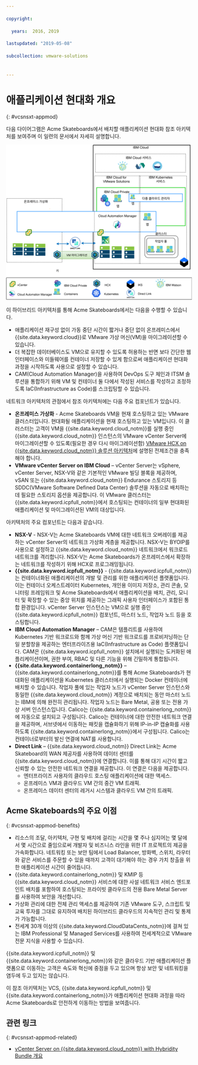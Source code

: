 ```yaml
---

copyright:

  years:  2016, 2019

lastupdated: "2019-05-08"

subcollection: vmware-solutions


---
```


# 애플리케이션 현대화 개요
{: #vcsnsxt-appmod}

다음 다이어그램은 Acme Skateboards에서 배치할 애플리케이션 현대화 참조 아키텍처를 보여주며 이 일련의 문서에서 자세히 설명합니다.

![아키텍처 개요 다이어그램](../../images/vcsnsxt-aod.svg "아키텍처 개요 다이어그램")

이 하이브리드 아키텍처를 통해 Acme Skateboards에서는 다음을 수행할 수 있습니다.
- 애플리케이션 재구성 없이 가동 중단 시간이 짧거나 중단 없이 온프레미스에서 {{site.data.keyword.cloud}}로 VMware 가상 머신(VM)을 마이그레이션할 수 있습니다.
-	더 복잡한 데이터베이스도 VM으로 유지할 수 있도록 허용하는 반면 보다 간단한 웹 인터페이스와 미들웨어를 컨테이너 저장할 수 있게 함으로써 애플리케이션 현대화 과정을 시작하도록 사용으로 설정할 수 있습니다.
-	CAM(Cloud Automation Manager)을 사용하여 DevOps 도구 체인과 ITSM 솔루션을 통합하기 위해 VM 및 컨테이너 둘 다에서 작성된 서비스를 작성하고 조정하도록 IaC(Infrastructure as Code)를 스크립팅할 수 있습니다.

네트워크 아키텍처의 관점에서 참조 아키텍처에는 다음 주요 컴포넌트가 있습니다.
- **온프레미스 가상화** - Acme Skateboards VM을 현재 호스팅하고 있는 VMware 클러스터입니다. 현대화될 애플리케이션을 현재 호스팅하고 있는 VM입니다. 이 클러스터는 고객이 VM을 {{site.data.keyword.cloud_notm}}를 실행 중인 {{site.data.keyword.cloud_notm}} 인스턴스의 VMware vCenter Server에 마이그레이션할 수 있도록(필요한 경우 다시 마이그레이션함) [VMware HCX on {{site.data.keyword.cloud_notm}} 솔루션 아키텍처](/docs/services/vmwaresolutions/services?topic=vmware-solutions-hcx-archi-intro#hcx-archi-intro)에 설명된 전제조건을 충족해야 합니다.
- **VMware vCenter Server on IBM Cloud** – vCenter Server는 vSphere, vCenter Server, NSX-V와 같은 기본적인 VMware 빌딩 블록을 제공하며, vSAN 또는 {{site.data.keyword.cloud_notm}} Endurance 스토리지 등 SDDC(VMware Software Defined Data Center) 솔루션을 자동으로 배치하는 데 필요한 스토리지 옵션을 제공합니다. 이 VMware 클러스터는 {{site.data.keyword.icpfull_notm}}에서 호스팅되는 컨테이너의 일부 현대화된 애플리케이션 및 마이그레이션된 VM의 대상입니다.

아키텍처의 주요 컴포넌트는 다음과 같습니다.
- **NSX-V** - NSX-V는 Acme Skateboards VM에 대한 네트워크 오버레이를 제공하는 vCenter Server의 네트워크 가상화 계층을 제공합니다. NSX-V는 BYOIP를 사용으로 설정하고 {{site.data.keyword.cloud_notm}} 네트워크에서 워크로드 네트워크를 격리합니다. NSX-V는 Acme Skateboards가 온프레미스에서 확장하는 네트워크를 작성하기 위해 HCX로 프로그래밍됩니다.
- **{{site.data.keyword.icpfull_notm}}** - {{site.data.keyword.icpfull_notm}}는 컨테이너화된 애플리케이션의 개발 및 관리를 위한 애플리케이션 플랫폼입니다. 이는 컨테이너 오케스트레이터 Kubernetes, 개인용 이미지 저장소, 관리 콘솔, 모니터링 프레임워크 및 Acme Skateboards에서 애플리케이션을 배치, 관리, 모니터 및 확장할 수 있는 중앙 위치를 제공하는 그래픽 사용자 인터페이스가 포함된 통합 환경입니다. vCenter Server 인스턴스는 VM으로 실행 중인 {{site.data.keyword.icpfull_notm}} 컴포넌트, 마스터 노드, 작업자 노드 등을 호스팅합니다.
- **IBM Cloud Automation Manager** – CAM은 템플리트를 사용하여 Kubernetes 기반 워크로드와 함께 가상 머신 기반 워크로드를 프로비저닝하는 단일 분할창을 제공하는 엔터프라이즈용 IaC(Infrastructure as Code) 플랫폼입니다. CAM은 {{site.data.keyword.icpfull_notm}} 설치에서 실행되는 도커화된 애플리케이션이며, 권한 부여, RBAC 및 다른 기능을 위해 긴밀하게 통합됩니다.
- **{{site.data.keyword.containerlong_notm}}** – {{site.data.keyword.containerlong_notm}}를 통해 Acme Skateboards가 현대화된 애플리케이션을 Kubernetes 클러스터에서 실행되는 Docker 컨테이너에 배치할 수 있습니다. 작업자 풀에 있는 작업자 노드가 vCenter Server 인스턴스와 동일한 {{site.data.keyword.cloud_notm}} 계정으로 배치되는 동안 마스터 노드는 IBM에 의해 완전히 관리됩니다. 작업자 노드는 Bare Metal, 공용 또는 전용 가상 서버 인스턴스입니다. Calico는 {{site.data.keyword.containerlong_notm}}에 자동으로 설치되고 구성됩니다. Calico는 컨테이너에 대한 안전한 네트워크 연결을 제공하며, 서브넷에서 이동하는 패킷을 캡슐화하기 위해 IP-in-IP 캡슐화를 사용하도록 {{site.data.keyword.containerlong_notm}}에서 구성됩니다. Calico는 컨테이너로부터의 발신 연결에 NAT를 사용합니다.
- **Direct Link** – {{site.data.keyword.cloud_notm}} Direct Link는 Acme Skateboard의 WAN 제공자를 사용하여 데이터 센터를 {{site.data.keyword.cloud_notm}}에 연결합니다. 이를 통해 대기 시간이 짧고 신뢰할 수 있는 안전한 네트워크 연결을 제공합니다. 이 연결은 다음을 제공합니다.
  - 엔터프라이즈 사용자의 클라우드 호스팅 애플리케이션에 대한 액세스.
  - 온프레미스 VM과 클라우드 VM 간의 중간 VM 트래픽.
  - 온프레미스 데이터 센터의 레거시 시스템과 클라우드 VM 간의 트래픽.

## Acme Skateboards의 주요 이점
{: #vcsnsxt-appmod-benefits}

- 리소스의 조달, 아키텍처, 구현 및 배치에 걸리는 시간을 몇 주나 심지어는 몇 달에서 몇 시간으로 줄임으로써 개발자 및 비즈니스 라인을 위한 IT 프로젝트의 제공을 가속화합니다. 네트워킹 또는 보안 팀에서 Load Balancer, 방화벽, 스위치, 라우터와 같은 서비스를 주문할 수 있을 때까지 고객이 대기해야 하는 경우 가치 창출을 위한 애플리케이션 시간이 줄어듭니다.
- {{site.data.keyword.containerlong_notm}} 및 KMIP 등 {{site.data.keyword.cloud_notm}} 서비스에 대한 사설 네트워크 서비스 엔드포인트 배치를 포함하여 호스팅되는 프라이빗 클라우드의 전용 Bare Metal Server를 사용하여 보안을 개선합니다.
- 가상화 관리에 대한 전체 관리 액세스를 제공하여 기존 VMware 도구, 스크립트 및 교육 투자를 그대로 유지하여 배치된 하이브리드 클라우드의 지속적인 관리 및 통제가 가능합니다.
- 전세계 30개 이상의 {{site.data.keyword.CloudDataCents_notm}}에 걸쳐 있는 IBM Professional 및
Managed Services를 사용하여 전세계적으로 VMware 전문 지식을 사용할 수 있습니다.

{{site.data.keyword.icpfull_notm}} 및 {{site.data.keyword.containerlong_notm}}와 같은 클라우드 기반 애플리케이션 플랫폼으로 이동하는 고객은 속도와 혁신에 중점을 두고 있으며 항상 보안 및 네트워킹을 염두에 두고 있지는 않습니다.

이 참조 아키텍처는 VCS, {{site.data.keyword.icpfull_notm}} 및 {{site.data.keyword.containerlong_notm}}가 애플리케이션 현대화 과정을 따라 Acme Skateboards로 안전하게 이동하는 방법을 보여줍니다.

## 관련 링크
{: #vcsnsxt-appmod-related}

* [vCenter Server on {{site.data.keyword.cloud_notm}} with Hybridity Bundle 개요](/docs/services/vmwaresolutions/services?topic=vmware-solutions-vcs-hybridity-intro#vcs-hybridity-intro)
